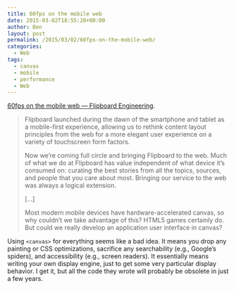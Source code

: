 ```yaml
---
title: 60fps on the mobile web
date: 2015-03-02T18:55:20+00:00
author: Ben
layout: post
permalink: /2015/03/02/60fps-on-the-mobile-web/
categories:
  - Web
tags:
  - canvas
  - mobile
  - performance
  - Web
---
```

[60fps on the mobile web — Flipboard Engineering](http://engineering.flipboard.com/2015/02/mobile-web/).

> Flipboard launched during the dawn of the smartphone and tablet as a mobile-first experience, allowing us to rethink content layout principles from the web for a more elegant user experience on a variety of touchscreen form factors.
> 
> Now we’re coming full circle and bringing Flipboard to the web. Much of what we do at Flipboard has value independent of what device it’s consumed on: curating the best stories from all the topics, sources, and people that you care about most. Bringing our service to the web was always a logical extension.
> 
> [...]
> 
> Most modern mobile devices have hardware-accelerated canvas, so why couldn’t we take advantage of this? HTML5 games certainly do. But could we really develop an application user interface in canvas?

Using `<canvas>` for everything seems like a bad idea. It means you drop any painting or CSS optimizations, sacrifice any searchability (e.g., Google&#8217;s spiders), and accessibility (e.g., screen readers). It essentially means writing your own display engine, just to get some very particular display behavior. I get it, but all the code they wrote will probably be obsolete in just a few years.